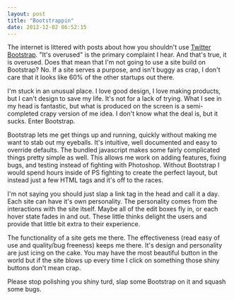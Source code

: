 ```yaml
---
layout: post
title: "Bootstrappin"
date: 2012-12-02 06:52:15
---
```


The internet is littered with posts about how you shouldn't use [Twitter Bootstrap](http://twitter.github.com/bootstrap/).  "It's overused" is the primary complaint I hear.  And that's true, it is overused.  Does that mean that I'm not going to use a site build on Bootstrap? No.  If a site serves a purpose, and isn't buggy as crap, I don't care that it looks like 60% of the other startups out there.

I'm stuck in an unusual place. I love good design, I love making products, but I can't design to save my life.  It's not for a lack of trying.  What I see in my head is fantastic, but what is produced on the screen is a semi-completed crapy version of me idea.  I don't know what the deal is, but it sucks.  Enter Bootstrap.

Bootstrap lets me get things up and running, quickly without making me want to stab out my eyeballs.  It's intuitive, well documented and easy to override defaults.  The bundled javascript makes some fairly complicated things pretty simple as well.  This allows me work on adding features, fixing bugs, and testing instead of fighting with Photoshop.  Without Bootstrap I would spend hours inside of PS fighting to create the perfect layout, but instead just a few HTML tags and it's off to the races.

I'm not saying you should just slap a link tag in the head and call it a day.  Each site can have it's own personality.  The personality comes from the interactions with the site itself.  Maybe all of the edit boxes fly in, or each hover state fades in and out.  These little thinks delight the users and provide that little bit extra to their experience.

The functionality of a site gets me there.  The effectiveness (read easy of use and quality/bug freeness) keeps me there.  It's design and personality are just icing on the cake.  You may have the most beautiful button in the world but if the site blows up every time I click on something those shiny buttons don't mean crap.

Please stop polishing you shiny turd, slap some Bootstrap on it and squash some bugs.

